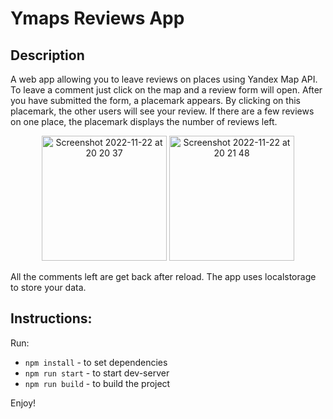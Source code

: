# Ymaps Reviews App

## Description
A web app allowing you to leave reviews on places using Yandex Map API. To leave a comment just click on the map and a review form will open. After you have submitted the form, a placemark appears. By clicking on this placemark, the other users will see your review. If there are a few reviews on one place, the placemark displays the number of reviews left.


<p align="center">
<img height="200" alt="Screenshot 2022-11-22 at 20 20 37" src="https://user-images.githubusercontent.com/92443952/203381012-92003b7f-8b23-4fdd-ad01-1f1a321df58c.png">
<img height="200" alt="Screenshot 2022-11-22 at 20 21 48" src="https://user-images.githubusercontent.com/92443952/203381829-0d758a39-e83a-455f-ba8f-b94cb7261f34.png">

</p>
All the comments left are get back after reload. The app uses localstorage to store your data. 


## Instructions: 

Run: 

* ``npm install`` - to set dependencies  
* ``npm run start`` - to start dev-server   
* ``npm run build`` - to build the project   

Enjoy!
